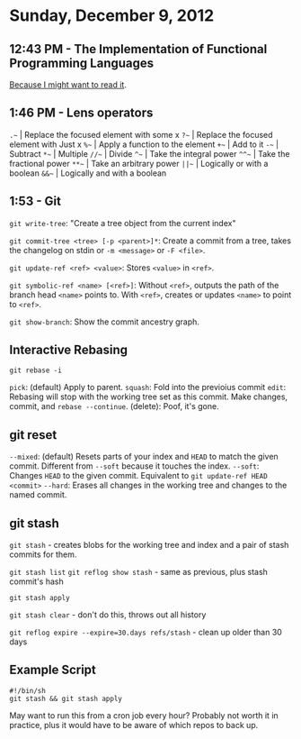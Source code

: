 # Sunday, December 9, 2012

## 12:43 PM - The Implementation of Functional Programming Languages

[Because I might want to read it](/files/slpj-book-1987.pdf).

## 1:46 PM - Lens operators

`.~`  |  Replace the focused element with some x
`?~`  |  Replace the focused element with Just x
`%~`  |  Apply a function to the element
`+~`  |  Add to it
`-~`  |  Subtract
`*~`  |  Multiple
`//~` |  Divide
`^~`  |  Take the integral power
`^^~` |  Take the fractional power
`**~` |  Take an arbitrary power
`||~` |  Logically or with a boolean
`&&~` |  Logically and with a boolean

## 1:53 - Git

`git write-tree`: "Create a tree object from the current index"

`git commit-tree <tree> [-p <parent>]*`: Create a commit from a tree, takes the
changelog on stdin or `-m <message>` or `-F <file>`.

`git update-ref <ref> <value>`: Stores `<value>` in `<ref>`.

`git symbolic-ref <name> [<ref>]`: Without `<ref>`, outputs the path of the
branch head `<name>` points to. With `<ref>`, creates or updates `<name>` to
point to `<ref>`.

`git show-branch`: Show the commit ancestry graph.

Interactive Rebasing
--------------------

`git rebase -i`

`pick`: (default) Apply to parent.
`squash`: Fold into the previoius commit
`edit`: Rebasing will stop with the working tree set as this commit. Make
changes, commit, and `rebase --continue`.
(delete): Poof, it's gone.

git reset
---------

`--mixed`: (default) Resets parts of your index and `HEAD` to match the given
commit. Different from `--soft` because it touches the index.
`--soft`: Changes `HEAD` to the given commit. Equivalent to `git update-ref
HEAD <commit>`
`--hard`: Erases all changes in the working tree and changes to the named
commit.

git stash
---------

`git stash` - creates blobs for the working tree and index and a pair of stash
commits for them.

`git stash list`
`git reflog show stash` - same as previous, plus stash commit's hash

`git stash apply`

`git stash clear` - don't do this, throws out all history

`git reflog expire --expire=30.days refs/stash` - clean up older than 30 days

Example Script
--------------

    #!/bin/sh
    git stash && git stash apply

May want to run this from a cron job every hour? Probably not worth it in
practice, plus it would have to be aware of which repos to back up.
